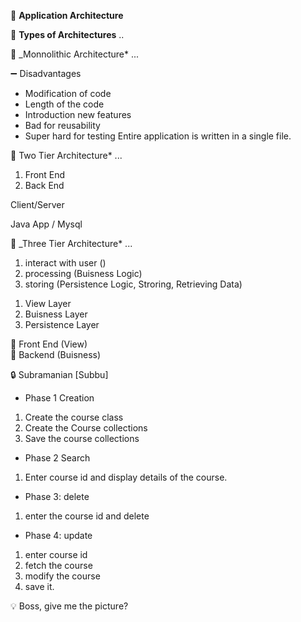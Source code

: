 :beginner: **Application Architecture**

:newspaper: **Types of Architectures** ..

:page_with_curl: \_Monnolithic Architecture* ...

:heavy_minus_sign: Disadvantages

- Modification of code
- Length of the code
- Introduction new features
- Bad for reusability
- Super hard for testing
  Entire application is written in a single file.

:page_with_curl: Two Tier Architecture* ...

1. Front End
2. Back End

Client/Server

Java App / Mysql

:page_with_curl: \_Three Tier Architecture* ...

1. interact with user ()
2. processing (Buisness Logic)
3. storing (Persistence Logic, Stroring, Retrieving Data)

1) View Layer
2) Buisness Layer
3) Persistence Layer

:bell: Front End (View)  
:bell: Backend (Buisness)


:lock: Subramanian [Subbu] 
- Phase 1 Creation
1. Create the course class
2. Create the Course collections
3. Save the course collections
- Phase 2 Search
1. Enter course id and display details of the course.
- Phase 3: delete
1. enter the course id and delete
- Phase 4: update
1. enter course id 
2. fetch the course
3. modify the course 
4. save it.

:bulb: Boss, give me the picture?  
 

